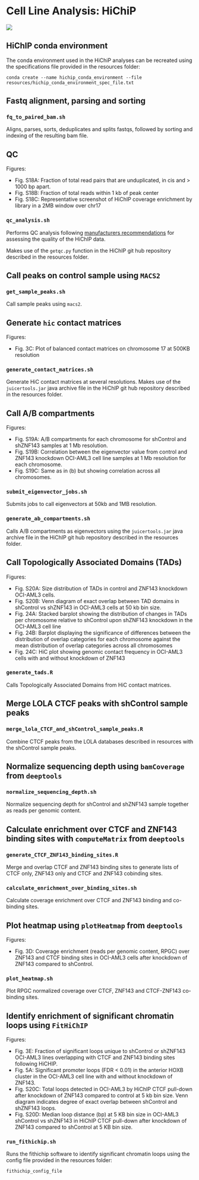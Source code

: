 # Cell Line Analysis: HiChiP

![](../../CellLine_Workflow.png)

## HiChIP conda environment

The conda environment used in the HiChiP analyses can be recreated using the specifications file provided in the resources folder: 

`conda create --name hichip_conda_environment --file resources/hichip_conda_environment_spec_file.txt`

## Fastq alignment, parsing and sorting

### `fq_to_paired_bam.sh`

Aligns, parses, sorts, deduplicates and splits fastqs, followed by sorting and indexing of the resulting bam file. 

## QC

Figures:

-   Fig. S18A: Fraction of total read pairs that are unduplicated, in cis and > 1000 bp apart.
-   Fig. S18B: Fraction of total reads within 1 kb of peak center
-   Fig. S18C: Representative screenshot of HiChIP coverage enrichment by library in a 2MB window over chr17

### `qc_analysis.sh`

Performs QC analysis following [manufacturers recommendations](https://hichip.readthedocs.io/en/latest/library_qc.html) for assessing the quality of the HiChIP data. 

Makes use of the `getqc.py` function in the HiChIP git hub repository described in the resources folder. 

## Call peaks on control sample using `MACS2`

### `get_sample_peaks.sh`

Call sample peaks using `macs2`.

## Generate `hic` contact matrices

Figures:

-   Fig. 3C: Plot of balanced contact matrices on chromosome 17 at 500KB resolution

### `generate_contact_matrices.sh`

Generate HiC contact matrices at several resolutions. Makes use of the `juicertools.jar` java archive file in the HiChIP git hub repository described in the resources folder. 

## Call A/B compartments

Figures:

-   Fig. S19A: A/B compartments for each chromosome for shControl and shZNF143 samples at 1 Mb resolution.  
-   Fig. S19B: Correlation between the eigenvector value from control and ZNF143 knockdown OCI-AML3 cell line samples at 1 Mb resolution for each chromosome.
-   Fig. S19C: Same as in (b) but showing correlation across all chromosomes.

### `submit_eigenvector_jobs.sh`

Submits jobs to call eigenvectors at 50kb and 1MB resolution.

### `generate_ab_compartments.sh`

Calls A/B compartments as eigenvectors using the `juicertools.jar` java archive file in the HiChIP git hub repository described in the resources folder. 

## Call Topologically Associated Domains (TADs) 

Figures:

-	Fig. S20A: Size distribution of TADs in control and ZNF143 knockdown OCI-AML3 cells. 
- 	Fig. S20B: Venn diagram of exact overlap between TAD domains in shControl vs shZNF143 in OCI-AML3 cells at 50 kb bin size.
-	Fig. 24A: Stacked barplot showing the distribution of changes in TADs per chromosome relative to shControl upon shZNF143 knockdown in the OCI-AML3 cell line
-   Fig. 24B: Barplot displaying the significance of differences between the distribution of overlap categories for each chromosome against the mean distribution of overlap categories across all chromosomes
-   Fig. 24C: HiC plot showing genomic contact frequency in OCI-AML3 cells with and without knockdown of ZNF143

### `generate_tads.R`

Calls Topologically Associated Domains from HiC contact matrices. 

## Merge LOLA CTCF peaks with shControl sample peaks

### `merge_lola_CTCF_and_shControl_sample_peaks.R`

Combine CTCF peaks from the LOLA databases described in resources with the shControl sample peaks.

## Normalize sequencing depth using `bamCoverage` from `deeptools`

### `normalize_sequencing_depth.sh`

Normalize sequencing depth for shControl and shZNF143 sample together as reads per genomic content.

## Calculate enrichment over CTCF and ZNF143 binding sites with `computeMatrix` from `deeptools`

### `generate_CTCF_ZNF143_binding_sites.R`

Merge and overlap CTCF and ZNF143 binding sites to generate lists of CTCF only, ZNF143 only and CTCF and ZNF143 cobinding sites. 

### `calculate_enrichment_over_binding_sites.sh`

Calculate coverage enrichment over CTCF and ZNF143 binding and co-binding sites. 

## Plot heatmap using `plotHeatmap` from `deeptools`

Figures:

-   Fig. 3D: Coverage enrichment (reads per genomic content, RPGC) over ZNF143 and CTCF binding sites in OCI-AML3 cells after knockdown of ZNF143 compared to shControl.

### `plot_heatmap.sh`

Plot RPGC normalized coverage over CTCF, ZNF143 and CTCF-ZNF143 co-binding sites.

## Identify enrichment of significant chromatin loops using `FitHiChIP`

Figures:

-   Fig. 3E: Fraction of significant loops unique to shControl or shZNF143 OCI-AML3 lines overlapping with CTCF and ZNF143 binding sites following HiCHIP.
-   Fig. 5A: Significant promoter loops (FDR < 0.01) in the anterior HOXB cluster in the OCI-AML3 cell line with and without knockdown of ZNF143.
-   Fig. S20C: Total loops detected in OCI-AML3 by HiChIP CTCF pull-down after knockdown of ZNF143 compared to control at 5 kb bin size. Venn diagram indicates degree of exact overlap between shControl and shZNF143 loops. 
-   Fig. S20D: Median loop distance (bp) at 5 KB bin size in OCI-AML3 shControl vs shZNF143 in HiChIP CTCF pull-down after knockdown of ZNF143 compared to shControl at 5 KB bin size.

### `run_fithichip.sh`

Runs the fithichip software to identify significant chromatin loops using the config file provided in the resources folder:

`fithichip_config_file`

